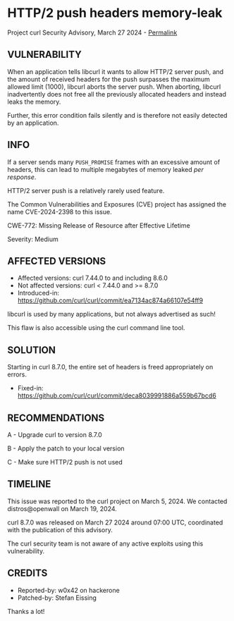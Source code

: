 HTTP/2 push headers memory-leak
===============================

Project curl Security Advisory, March 27 2024 -
[Permalink](https://curl.se/docs/CVE-2024-2398.html)

VULNERABILITY
-------------


When an application tells libcurl it wants to allow HTTP/2 server push, and
the amount of received headers for the push surpasses the maximum allowed
limit (1000), libcurl aborts the server push. When aborting, libcurl
inadvertently does not free all the previously allocated headers and instead
leaks the memory.

Further, this error condition fails silently and is therefore not easily
detected by an application.

INFO
----

If a server sends many `PUSH_PROMISE` frames with an excessive amount of
headers, this can lead to multiple megabytes of memory leaked *per response*.

HTTP/2 server push is a relatively rarely used feature.

The Common Vulnerabilities and Exposures (CVE) project has assigned the name
CVE-2024-2398 to this issue.

CWE-772: Missing Release of Resource after Effective Lifetime

Severity: Medium

AFFECTED VERSIONS
-----------------

- Affected versions: curl 7.44.0 to and including 8.6.0
- Not affected versions: curl < 7.44.0 and >= 8.7.0
- Introduced-in: https://github.com/curl/curl/commit/ea7134ac874a66107e54ff9

libcurl is used by many applications, but not always advertised as such!

This flaw is also accessible using the curl command line tool.

SOLUTION
------------

Starting in curl 8.7.0, the entire set of headers is freed appropriately on
errors.

- Fixed-in: https://github.com/curl/curl/commit/deca8039991886a559b67bcd6

RECOMMENDATIONS
--------------

 A - Upgrade curl to version 8.7.0

 B - Apply the patch to your local version

 C - Make sure HTTP/2 push is not used

TIMELINE
--------

This issue was reported to the curl project on March 5, 2024. We contacted
distros@openwall on March 19, 2024.

curl 8.7.0 was released on March 27 2024 around 07:00 UTC, coordinated with
the publication of this advisory.

The curl security team is not aware of any active exploits using this
vulnerability.

CREDITS
-------

- Reported-by: w0x42 on hackerone
- Patched-by: Stefan Eissing

Thanks a lot!
